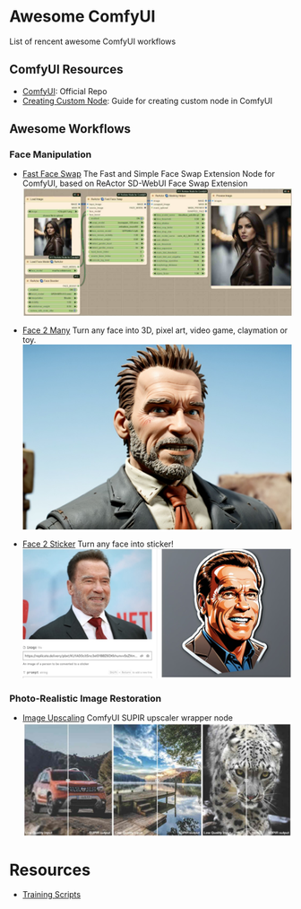 # Awesome ComfyUI
List of rencent awesome ComfyUI workflows

## ComfyUI Resources
- [ComfyUI](https://github.com/comfyanonymous/ComfyUI): Official Repo
- [Creating Custom Node](https://github.com/foxtrot-roger/comfyui-custom-nodes): Guide for creating custom node in ComfyUI

## Awesome Workflows
### Face Manipulation
- [Fast Face Swap](https://github.com/Gourieff/comfyui-reactor-node?tab=readme-ov-file) The Fast and Simple Face Swap Extension Node for ComfyUI, based on ReActor SD-WebUI Face Swap Extension
  ![screenshot](resources/fastfaceswap.jpg)

- [Face 2 Many](https://github.com/fofr/cog-face-to-many) Turn any face into 3D, pixel art, video game, claymation or toy.
![screenshot](resources/face2many.jpg)

- [Face 2 Sticker](https://github.com/fofr/cog-face-to-sticker) Turn any face into sticker!
![screenshot](resources/face2sticker.jpg)

### Photo-Realistic Image Restoration
- [Image Upscaling](https://github.com/kijai/ComfyUI-SUPIR) ComfyUI SUPIR upscaler wrapper node
  ![screenshot](resources/supir.jpg)


# Resources
- [Training Scripts](https://github.com/ostris/ai-toolkit)
